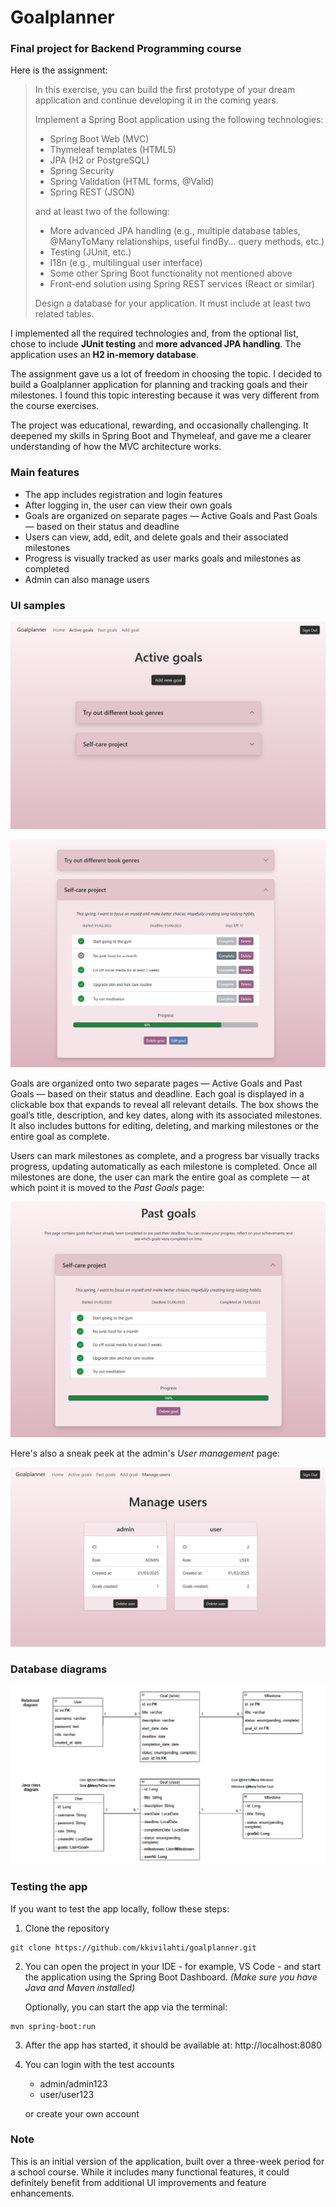 # Goalplanner
### Final project for Backend Programming course
 
Here is the assignment: 
> In this exercise, you can build the first prototype of your dream application and continue developing it in the coming years.
> 
> Implement a Spring Boot application using the following technologies:
> - Spring Boot Web (MVC)
> - Thymeleaf templates (HTML5)
> - JPA (H2 or PostgreSQL)
> - Spring Security
> - Spring Validation (HTML forms, @Valid)
> - Spring REST (JSON)
>   
> and at least two of the following:
> - More advanced JPA handling (e.g., multiple database tables, @ManyToMany relationships, useful findBy... query methods, etc.)
> - Testing (JUnit, etc.)
> - I18n (e.g., multilingual user interface)
> - Some other Spring Boot functionality not mentioned above
> - Front-end solution using Spring REST services (React or similar)
>
> Design a database for your application. It must include at least two related tables.

I implemented all the required technologies and, from the optional list, chose to include **JUnit testing** and **more advanced JPA handling**. The application uses an **H2 in-memory database**.

The assignment gave us a lot of freedom in choosing the topic. I decided to build a Goalplanner application for planning and tracking goals and their milestones. I found this topic interesting because it was very different from the course exercises.

The project was educational, rewarding, and occasionally challenging. It deepened my skills in Spring Boot and Thymeleaf, and gave me a clearer understanding of how the MVC architecture works.

### Main features
- The app includes registration and login features
- After logging in, the user can view their own goals
- Goals are organized on separate pages — Active Goals and Past Goals — based on their status and deadline
- Users can view, add, edit, and delete goals and their associated milestones
- Progress is visually tracked as user marks goals and milestones as completed
- Admin can also manage users

### UI samples

![active goals page](https://github.com/kkivilahti/goalplanner/blob/main/docs/active-goals.png)

![goal example](https://github.com/kkivilahti/goalplanner/blob/main/docs/goal-example.png)

Goals are organized onto two separate pages — Active Goals and Past Goals — based on their status and deadline. Each goal is displayed in a clickable box that expands to reveal all relevant details. The box shows the goal’s title, description, and key dates, along with its associated milestones. It also includes buttons for editing, deleting, and marking milestones or the entire goal as complete.

Users can mark milestones as complete, and a progress bar visually tracks progress, updating automatically as each milestone is completed. Once all milestones are done, the user can mark the entire goal as complete — at which point it is moved to the *Past Goals* page:

![past goals page](https://github.com/kkivilahti/goalplanner/blob/main/docs/complete-goal.png)

Here's also a sneak peek at the admin's *User management* page:

![user management page](https://github.com/kkivilahti/goalplanner/blob/main/docs/manage-users.png)

### Database diagrams
![database diagrams](https://github.com/kkivilahti/goalplanner/blob/main/docs/diagrams.png)

### Testing the app
If you want to test the app locally, follow these steps:
1. Clone the repository
``` 
git clone https://github.com/kkivilahti/goalplanner.git
```
2. You can open the project in your IDE -
for example, VS Code - and start the application using the Spring Boot Dashboard.
    *(Make sure you have Java and Maven installed)*
   
    Optionally, you can start the app via the terminal:
```
mvn spring-boot:run
```

3. After the app has started, it should be available at:
http://localhost:8080

4. You can login with the test accounts
   - admin/admin123
   - user/user123
     
   or create your own account

### Note
This is an initial version of the application, built over a three-week period for a school course. While it includes many functional features, it could definitely benefit from additional UI improvements and feature enhancements.
